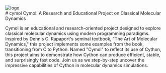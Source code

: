 <img src="MEDIGUI_ConvNet_Logo.png" alt="logo" style="display:block; margin:auto;">
# cymol
Cymol: A Research and Educational Project on Classical Molecular Dynamics

Cymol is an educational and research-oriented project designed to explore classical molecular dynamics using modern programming paradigms. Inspired by Dennis C. Rapaport's seminal textbook, "The Art of Molecular Dynamics," this project implements some examples from the book, transitioning from C to Python. Named "Cymol" to reflect its use of Cython, this project aims to demonstrate how Cython can produce efficient, stable, and surprisingly fast code. Join us as we step-by-step uncover the impressive capabilities of Cython in molecular dynamics simulations.
